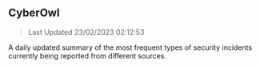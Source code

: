 ## CyberOwl 
> Last Updated 23/02/2023 02:12:53 


A daily updated summary of the most frequent types of security incidents currently being reported from different sources.

